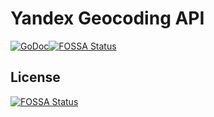 # Yandex Geocoding API

[![GoDoc](https://godoc.org/github.com/FlameInTheDark/go-yandex-geocoding?status.svg)](https://godoc.org/github.com/FlameInTheDark/go-yandex-geocoding)[![FOSSA Status](https://app.fossa.io/api/projects/git%2Bgithub.com%2FFlameInTheDark%2Fgo-yandex-geocoding.svg?type=shield)](https://app.fossa.io/projects/git%2Bgithub.com%2FFlameInTheDark%2Fgo-yandex-geocoding?ref=badge_shield)


## License
[![FOSSA Status](https://app.fossa.io/api/projects/git%2Bgithub.com%2FFlameInTheDark%2Fgo-yandex-geocoding.svg?type=large)](https://app.fossa.io/projects/git%2Bgithub.com%2FFlameInTheDark%2Fgo-yandex-geocoding?ref=badge_large)